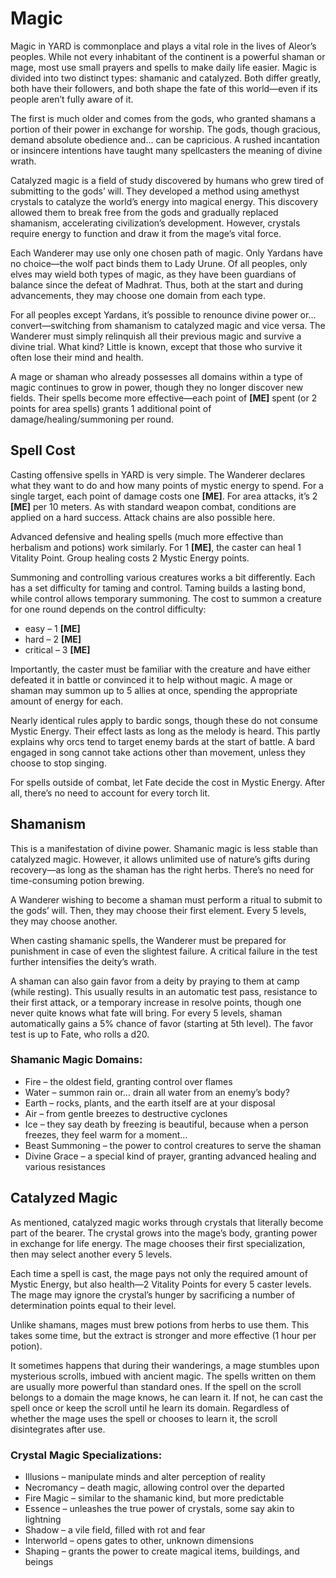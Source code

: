 # Magic

Magic in YARD is commonplace and plays a vital role in the lives of Aleor’s peoples. While not every inhabitant of the continent is a powerful shaman or mage, most use small prayers and spells to make daily life easier. Magic is divided into two distinct types: shamanic and catalyzed. Both differ greatly, both have their followers, and both shape the fate of this world—even if its people aren’t fully aware of it.

The first is much older and comes from the gods, who granted shamans a portion of their power in exchange for worship. The gods, though gracious, demand absolute obedience and... can be capricious. A rushed incantation or insincere intentions have taught many spellcasters the meaning of divine wrath.

Catalyzed magic is a field of study discovered by humans who grew tired of submitting to the gods’ will. They developed a method using amethyst crystals to catalyze the world’s energy into magical energy. This discovery allowed them to break free from the gods and gradually replaced shamanism, accelerating civilization’s development. However, crystals require energy to function and draw it from the mage’s vital force.

Each Wanderer may use only one chosen path of magic. Only Yardans have no choice—the wolf pact binds them to Lady Urune. Of all peoples, only elves may wield both types of magic, as they have been guardians of balance since the defeat of Madhrat. Thus, both at the start and during advancements, they may choose one domain from each type.

For all peoples except Yardans, it’s possible to renounce divine power or... convert—switching from shamanism to catalyzed magic and vice versa. The Wanderer must simply relinquish all their previous magic and survive a divine trial. What kind? Little is known, except that those who survive it often lose their mind and health.

A mage or shaman who already possesses all domains within a type of magic continues to grow in power, though they no longer discover new fields. Their spells become more effective—each point of **[ME]** spent (or 2 points for area spells) grants 1 additional point of damage/healing/summoning per round.

## Spell Cost

Casting offensive spells in YARD is very simple. The Wanderer declares what they want to do and how many points of mystic energy to spend. For a single target, each point of damage costs one **[ME]**. For area attacks, it’s 2 **[ME]** per 10 meters. As with standard weapon combat, conditions are applied on a hard success. Attack chains are also possible here.

Advanced defensive and healing spells (much more effective than herbalism and potions) work similarly. For 1 **[ME]**, the caster can heal 1 Vitality Point. Group healing costs 2 Mystic Energy points.

Summoning and controlling various creatures works a bit differently. Each has a set difficulty for taming and control. Taming builds a lasting bond, while control allows temporary summoning. The cost to summon a creature for one round depends on the control difficulty:

- easy – 1 **[ME]**
- hard – 2 **[ME]**
- critical – 3 **[ME]**

Importantly, the caster must be familiar with the creature and have either defeated it in battle or convinced it to help without magic. A mage or shaman may summon up to 5 allies at once, spending the appropriate amount of energy for each.

Nearly identical rules apply to bardic songs, though these do not consume Mystic Energy. Their effect lasts as long as the melody is heard. This partly explains why orcs tend to target enemy bards at the start of battle. A bard engaged in song cannot take actions other than movement, unless they choose to stop singing.

For spells outside of combat, let Fate decide the cost in Mystic Energy. After all, there’s no need to account for every torch lit.

## Shamanism


This is a manifestation of divine power. Shamanic magic is less stable than catalyzed magic. However, it allows unlimited use of nature’s gifts during recovery—as long as the shaman has the right herbs. There’s no need for time-consuming potion brewing.

A Wanderer wishing to become a shaman must perform a ritual to submit to the gods’ will. Then, they may choose their first element. Every 5 levels, they may choose another.

When casting shamanic spells, the Wanderer must be prepared for punishment in case of even the slightest failure. A critical failure in the test further intensifies the deity’s wrath.

A shaman can also gain favor from a deity by praying to them at camp (while resting). This usually results in an automatic test pass, resistance to their first attack, or a temporary increase in resolve points, though one never quite knows what fate will bring. For every 5 levels, shaman automatically gains a 5% chance of favor (starting at 5th level). The favor test is up to Fate, who rolls a d20.

### Shamanic Magic Domains:
- Fire – the oldest field, granting control over flames
- Water – summon rain or... drain all water from an enemy’s body?
- Earth – rocks, plants, and the earth itself are at your disposal
- Air – from gentle breezes to destructive cyclones
- Ice – they say death by freezing is beautiful, because when a person freezes, they feel warm for a moment...
- Beast Summoning – the power to control creatures to serve the shaman
- Divine Grace – a special kind of prayer, granting advanced healing and various resistances

## Catalyzed Magic


As mentioned, catalyzed magic works through crystals that literally become part of the bearer. The crystal grows into the mage’s body, granting power in exchange for life energy. The mage chooses their first specialization, then may select another every 5 levels.

Each time a spell is cast, the mage pays not only the required amount of Mystic Energy, but also health—2 Vitality Points for every 5 caster levels. The mage may ignore the crystal’s hunger by sacrificing a number of determination points equal to their level.

Unlike shamans, mages must brew potions from herbs to use them. This takes some time, but the extract is stronger and more effective (1 hour per potion).

It sometimes happens that during their wanderings, a mage stumbles upon mysterious scrolls, imbued with ancient magic. The spells written on them are usually more powerful than standard ones. If the spell on the scroll belongs to a domain the mage knows, he can learn it. If not, he can cast the spell once or keep the scroll until he learn its domain. Regardless of whether the mage uses the spell or chooses to learn it, the scroll disintegrates after use.

### Crystal Magic Specializations:
- Illusions – manipulate minds and alter perception of reality
- Necromancy – death magic, allowing control over the departed
- Fire Magic – similar to the shamanic kind, but more predictable
- Essence – unleashes the true power of crystals, some say akin to lightning
- Shadow – a vile field, filled with rot and fear
- Interworld – opens gates to other, unknown dimensions
- Shaping – grants the power to create magical items, buildings, and beings
